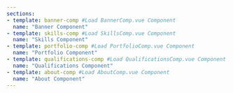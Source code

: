 ```yaml
---
sections:
- template: banner-comp #Load BannerComp.vue Component
  name: "Banner Component"
- template: skills-comp #Load SkillsComp.vue Component
  name: "Skills Component"
- template: portfolio-comp #Load PortfolioComp.vue Component
  name: "Portfolio Component"
- template: qualifications-comp #Load QualificationsComp.vue Component
  name: "Qualifications Component"  
- template: about-comp #Load AboutComp.vue Component
  name: "About Component"  
---
```

